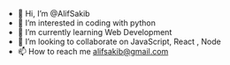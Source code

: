 - 👋 Hi, I’m @AlifSakib
- 👀 I’m interested in coding with python
- 🌱 I’m currently learning Web Development
- 💞️ I’m looking to collaborate on JavaScript, React , Node
- 📫 How to reach me alifsakib@gmail.com

<!---
AlifSakib/AlifSakib is a ✨ special ✨ repository because its `README.md` (this file) appears on your GitHub profile.
You can click the Preview link to take a look at your changes.
--->
